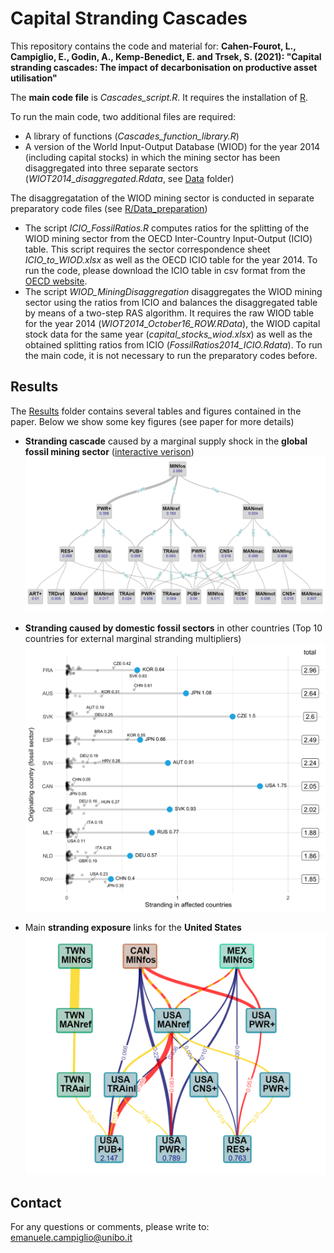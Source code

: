# Capital Stranding Cascades

This repository contains the code and material for: 
__Cahen-Fourot, L., Campiglio, E., Godin, A., Kemp-Benedict, E. and Trsek, S. (2021): "Capital stranding cascades: The impact of decarbonisation on productive asset utilisation"__

The __main code file__ is *Cascades_script.R*. It requires the installation of [R](https://cran.r-project.org/).

To run the main code, two additional files are required:
* A library of functions (*Cascades_function_library.R*)
* A version of the World Input-Output Database (WIOD) for the year 2014 (including capital stocks) in which the mining sector has been disaggregated into three separate sectors (*WIOT2014_disaggregated.Rdata*, see [Data](/Data) folder)  

The disaggregatation of the WIOD mining sector is conducted in separate preparatory code files (see [R/Data_preparation](/R/Data_preparation))
* The script *ICIO_FossilRatios.R* computes ratios for the splitting of the WIOD mining sector from the OECD Inter-Country Input-Output (ICIO) table. This script requires the sector correspondence sheet *ICIO_to_WIOD.xlsx* as well as the OECD ICIO table for the year 2014. To run the code, please download the ICIO table in csv format from the [OECD website](https://www.oecd.org/sti/ind/inter-country-input-output-tables.htm).
* The script *WIOD_MiningDisaggregation* disaggregates the WIOD mining sector using the ratios from ICIO and balances the disaggregated table by means of a two-step RAS algorithm. It requires the raw WIOD table for the year 2014 (*WIOT2014_October16_ROW.RData*), the WIOD capital stock data for the same year (*capital_stocks_wiod.xlsx*) as well as the obtained splitting ratios from ICIO (*FossilRatios2014_ICIO.Rdata*).
To run the main code, it is not necessary to run the preparatory codes before. 


## Results

The [Results](/Results) folder contains several tables and figures contained in the paper. Below we show some key figures (see paper for more details)

- __Stranding cascade__ caused by a marginal supply shock in the __global fossil mining sector__ ([interactive verison](/Results/figures/html/Cascades_global_sectors_HTML.html))\
![Stranding cascade from the global mining sector](/Results/figures/Cascades_global_sectors.png) 

- __Stranding caused by domestic fossil sectors__ in other countries (Top 10 countries for external marginal stranding multipliers)  
![Top 10 countries for external marginal stranding multipliers](/Results/figures/Lollipop_country.png) 

- Main __stranding exposure__ links for the __United States__ 
![Main exposure links for USA](Results/figures/Exposure_USA_top2.png) 

## Contact
For any questions or comments, please write to: emanuele.campiglio@unibo.it
